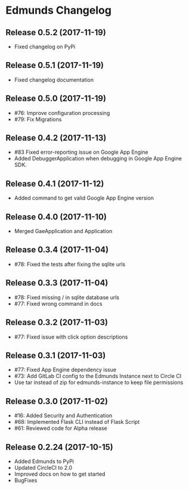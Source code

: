 # Edmunds Changelog

## Release 0.5.2  (2017-11-19)

- Fixed changelog on PyPi


## Release 0.5.1  (2017-11-19)

- Fixed changelog documentation


## Release 0.5.0  (2017-11-19)

- \#76: Improve configuration processing
- \#79: Fix Migrations


## Release 0.4.2  (2017-11-13)

- \#83 Fixed error-reporting issue on Google App Engine
- Added DebuggerApplication when debugging in Google App Engine SDK.


## Release 0.4.1  (2017-11-12)

- Added command to get valid Google App Engine version


## Release 0.4.0  (2017-11-10)

- Merged GaeApplication and Application


## Release 0.3.4  (2017-11-04)

- \#78: Fixed the tests after fixing the sqlite urls


## Release 0.3.3  (2017-11-04)

- \#78: Fixed missing / in sqlite database urls
- \#77: Fixed wrong command in docs


## Release 0.3.2  (2017-11-03)

- \#77: Fixed issue with click option descriptions


## Release 0.3.1  (2017-11-03)

- \#77: Fixed App Engine dependency issue
- \#73: Add GitLab CI config to the Edmunds Instance next to Circle CI
- Use tar instead of zip for edmunds-instance to keep file permissions


## Release 0.3.0  (2017-11-02)

- \#16: Added Security and Authentication
- \#68: Implemented Flask CLI instead of Flask Script
- \#61: Reviewed code for Alpha release


## Release 0.2.24  (2017-10-15)

- Added Edmunds to PyPi
- Updated CircleCI to 2.0
- Improved docs on how to get started
- BugFixes
